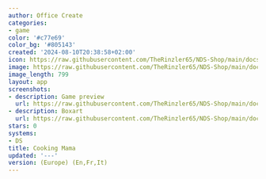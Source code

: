 ```yaml
---
author: Office Create
categories:
- game
color: '#c77e69'
color_bg: '#805143'
created: '2024-08-10T20:38:58+02:00'
icon: https://raw.githubusercontent.com/TheRinzler65/NDS-Shop/main/docs/assets/images/icons/cookingmama.png
image: https://raw.githubusercontent.com/TheRinzler65/NDS-Shop/main/docs/assets/images/icons/cookingmama.png
image_length: 799
layout: app
screenshots:
- description: Game preview
  url: https://raw.githubusercontent.com/TheRinzler65/NDS-Shop/main/docs/assets/images/screenshots/cookingmama/cookingmama.png
- description: Boxart
  url: https://raw.githubusercontent.com/TheRinzler65/NDS-Shop/main/docs/assets/images/boxart/Cooking%20Mama%20(Europe)%20(En%2CFr%2CIt).nds.png
stars: 0
systems:
- DS
title: Cooking Mama
updated: '---'
version: (Europe) (En,Fr,It)
---
```

